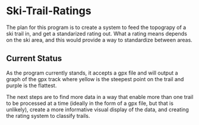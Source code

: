 # Ski-Trail-Ratings

The plan for this program is to create a system to feed the topograpy of a ski trail in, and get a standarized rating out. What a rating means depends on the ski area, and this would provide a way to standardize between areas.

## Current Status

As the program currently stands, it accepts a gpx file and will output a graph of the gpx track where yellow is the steepest point on the trail and purple is the flattest. 

The next steps are to find more data in a way that enable more than one trail to be processed at a time (ideally in the form of a gpx file, but that is unlikely), create a more informative visual display of the data, and creating the rating system to classify trails.